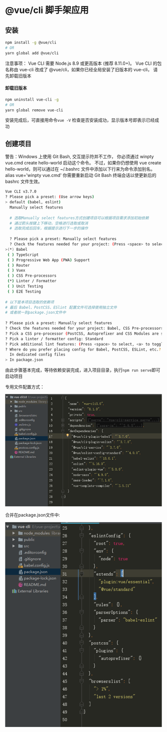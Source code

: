 # @vue/cli 脚手架应用

## 安装

```bash
npm install -g @vue/cli
# OR
yarn global add @vue/cli

```
注意事项： Vue CLI 需要 Node.js 8.9 或更高版本 (推荐 8.11.0+)。
Vue CLI 的包名称由 vue-cli 改成了 @vue/cli，如果你已经全局安装了旧版本的 vue-cli，
请先卸载旧版本

#### 卸载旧版本
```bash
npm uninstall vue-cli -g 
# OR
yarn global remove vue-cli

```

安装完成后，可直接用命令`vue -V` 检查是否安装成功，显示版本号即表示已经成功

## 创建项目

警告：Windows 上使用 Git Bash, 交互提示符并不工作，
你必须通过 winpty vue.cmd create hello-world 启动这个命令。
不过，如果你仍想使用 vue create hello-world，则可以通过在 ~/.bashrc 
文件中添加以下行来为命令添加别名。 alias vue='winpty vue.cmd' 
你需要重新启动 Git Bash 终端会话以使更新后的 bashrc 文件生效。

```bash
Vue CLI v3.7.0
? Please pick a preset: (Use arrow keys)
> default (babel, eslint)
  Manually select features
  
  # 选取Manually select features方式创建项目可以根据项目需求添加初始依赖
  # 通过箭头按键上下移动，空格进行选取或取消
  # 选取完成后回车，根据提示进行下一步的操作
  
  ? Please pick a preset: Manually select features
  ? Check the features needed for your project: (Press <space> to select, <a> to toggle all, <i> to invert selection)
>(*) Babel
 ( ) TypeScript
 ( ) Progressive Web App (PWA) Support
 ( ) Router
 ( ) Vuex
 ( ) CSS Pre-processors
 (*) Linter / Formatter
 ( ) Unit Testing
 ( ) E2E Testing

# 以下是本项目选取的依赖项
# 最后 Babel、PostCSS、ESlint 配置文件可选择使用独立文件
# 或者统一到package.json文件中

? Please pick a preset: Manually select features
? Check the features needed for your project: Babel, CSS Pre-processors, Linter
? Pick a CSS pre-processor (PostCSS, Autoprefixer and CSS Modules are supported by default): Sass/SCSS (with node-sass)
? Pick a linter / formatter config: Standard
? Pick additional lint features: (Press <space> to select, <a> to toggle all, <i> to invert selection)Lint on save
? Where do you prefer placing config for Babel, PostCSS, ESLint, etc.?
  In dedicated config files
> In package.json


```

由此步骤基本完成，等待依赖安装完成，进入项目目录，执行`npm run serve`即可启动项目

专用文件配置方式：

![专用文件](./images/config.png "专用文件")

合并在package.json文件中:

![合并在package.json文件中](./images/config-package.png "合并在package.json文件中")
